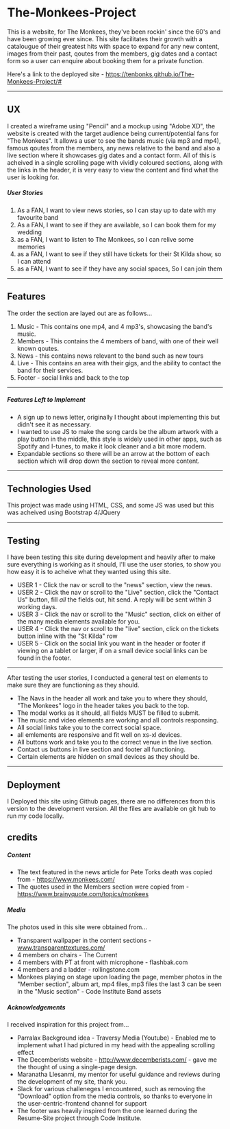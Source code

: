 # The-Monkees-Project



This is a website, for The Monkees, they've been rockin' since the 60's and have been growing ever since. 
This site facilitates their growth with a catalougue of their greatest hits with space to expand for any new content, images from their past, qoutes from the members, 
gig dates and a contact form so a user can enquire about booking them for a private function.

Here's a link to the deployed site - https://tenbonks.github.io/The-Monkees-Project/#

---

## UX



I created a wireframe using "Pencil" and a mockup using "Adobe XD", the website is created with the target audience being current/potential fans for "The Monkees".
It allows a user to see the bands music (via mp3 and mp4), famous qoutes from the members, any news relative to the band and also a live section where it showcases gig dates and a contact form.
All of this is acheived in a single scrolling page with vividly coloured sections, along with the links in the header, it is very easy to view the content and find what the user is looking for.

##### User Stories

1. As a FAN, I want to view news stories, so I can stay up to date with my favourite band
2. As a FAN, I want to see if they are available, so I can book them for my wedding
3. as a FAN, I want to listen to The Monkees, so I can relive some memories 
4. as a FAN, I want to see if they still have tickets for their St Kilda show, so I can attend
5. as a FAN, I want to see if they have any social spaces, So I can join them

---

## Features

The order the section are layed out are as follows...

1. Music - This contains one mp4, and 4 mp3's, showcasing the band's music.
2. Members - This contains the 4 members of band, with one of their well known qoutes.
3. News - this contains news relevant to the band such as new tours
4. Live - This contains an area with their gigs, and the ability to contact the band for their services.
5. Footer - social links and back to the top

---
##### Features Left to Implement

- A sign up to news letter, originally I thought about implementing this but didn't see it as necessary.
- I wanted to use JS to make the song cards be the album artwork with a play button in the middle, this style is widely used in other apps, such as Spotify and I-tunes, to make it look cleaner and a bit more modern.
- Expandable sections so there will be an arrow at the bottom of each section which will drop down the section to reveal more content.

---
## Technologies Used

This project was made using HTML, CSS, and some JS was used but this was acheived using Bootstrap 4/JQuery

---
## Testing

I have been testing this site during development and heavily after to make sure everything is working as it should, I'll use the user stories, to show you how easy it is to acheive what they wanted using this site.

 - USER 1 - Click the nav or scroll to the "news" section, view the news.
 - USER 2 - Click the nav or scroll to the "Live" section, click the "Contact Us" button, fill *all* the fields out, hit send. A reply will be sent within 3 working days.
 - USER 3 - Click the nav or scroll to the "Music" section, click on either of the many media elements available for you.
 - USER 4 - Click the nav or scroll to the "live" section, click on the tickets button inline with the "St Kilda" row
 - USER 5 - Click on the social link you want in the header or footer if viewing on a tablet or larger, if on a small device social links can be found in the footer.
 
---

After testing the user stories, I conducted a general test on elements to make sure they are functioning as they should.

- The Navs in the header all work and take you to where they should, "The Monkees" logo in the header takes you back to the top.
- The modal works as it should, all fields MUST be filled to submit.
- The music and video elements are working and all controls responsing.
- All social links take you to the correct social space.
- all emlements are responsive and fit well on xs-xl devices.
- All buttons work and take you to the correct venue in the live section.
- Contact us buttons in live section and footer all functioning.
- Certain elements are hidden on small devices as they should be.

---
## Deployment

I Deployed this site using Github pages, there are no differences from this version to the development version.
All the files are available on git hub to run my code locally.

## credits
##### Content

- The text featured in the news article for Pete Torks death was copied from - https://www.monkees.com/
- The quotes used in the Members section were copied from - https://www.brainyquote.com/topics/monkees

##### Media

The photos used in this site were obtained from...

- Transparent wallpaper in the content sections - www.transparenttextures.com/
- 4 members on chairs - The Current
- 4 members with PT at front with microphone - flashbak.com
- 4 members and a ladder - rollingstone.com
- Monkees playing on stage upon loading the page, member photos in the "Member section", album art, mp4 files, mp3 files the last 3 can be seen in the "Music section" - Code Institute Band assets


##### Acknowledgements

I received inspiration for this project from...

- Parralax Background idea - Traversy Media (Youtube) - Enabled me to implement what I had pictured in my head with the appealing scrolling effect
- The Decemberists website - http://www.decemberists.com/ - gave me the thought of using a single-page design.
- Maranatha Llesanmi, my mentor for useful guidance and reviews during the development of my site, thank you.
- Slack for various challeneges I encountered, such as removing the "Download" option from the media controls, so thanks to everyone in the user-centric-frontend channel for support
- The footer was heavily inspired from the one learned during the Resume-Site project through Code Institute.

